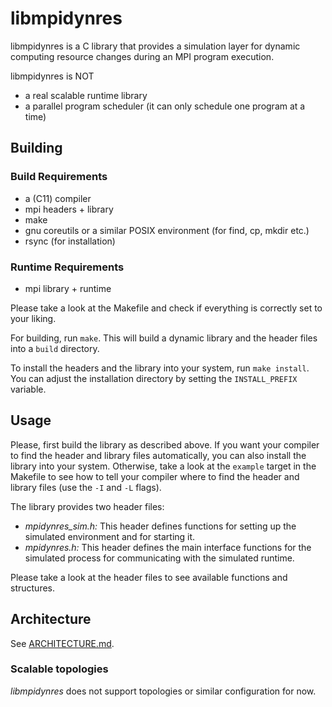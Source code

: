 # libmpidynres

libmpidynres is a C library that provides a simulation layer for dynamic computing resource changes during an MPI program execution.

libmpidynres is NOT

* a real scalable runtime library
* a parallel program scheduler (it can only schedule one program at a time)

## Building

### Build Requirements
 * a (C11) compiler
 * mpi headers + library
 * make
 * gnu coreutils or a similar POSIX environment (for find, cp, mkdir etc.)
 * rsync (for installation)

### Runtime Requirements
 * mpi library + runtime
 
 

Please take a look at the Makefile and check if everything is correctly set to your liking.

For building, run `make`. This will build a dynamic library and the header files into a `build` directory.

To install the headers and the library into your system, run `make install`. You can adjust the installation directory by setting the `INSTALL_PREFIX` variable.


## Usage

Please, first build the library as described above. If you want your compiler to find the header and library files automatically, you can also install the library into your system. Otherwise, take a look at the `example` target in the Makefile to see how to tell your compiler where to find the header and library files (use the `-I` and `-L` flags).

The library provides two header files:

 * *mpidynres_sim.h:* This header defines functions for setting up the simulated environment and for starting it.
 * *mpidynres.h:* This header defines the main interface functions for the simulated process for communicating with the simulated runtime.
 
Please take a look at the header files to see available functions and structures.

## Architecture

See [ARCHITECTURE.md](./ARCHITECTURE.md).


### Scalable topologies

*libmpidynres* does not support topologies or similar configuration for now.
